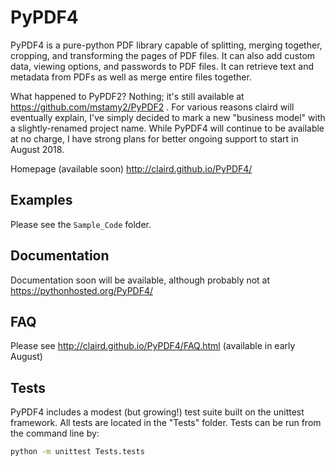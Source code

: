 # PyPDF4

PyPDF4 is a pure-python PDF library capable of
splitting, merging together, cropping, and transforming
the pages of PDF files. It can also add custom
data, viewing options, and passwords to PDF files.
It can retrieve text and metadata from PDFs as well
as merge entire files together.

What happened to PyPDF2?  Nothing; it's still available
at https://github.com/mstamy2/PyPDF2 .  For various reasons
claird will eventually explain, I've simply decided to mark
a new "business model" with a slightly-renamed project name.
While PyPDF4 will continue to be available at no charge, I
have strong plans for better ongoing support to start in August 2018.


Homepage (available soon) 
http://claird.github.io/PyPDF4/

## Examples

Please see the `Sample_Code` folder.

## Documentation

Documentation soon will be available, although probably not at  
https://pythonhosted.org/PyPDF4/


## FAQ
Please see
http://claird.github.io/PyPDF4/FAQ.html
(available in early August)


## Tests
PyPDF4 includes a modest (but growing!) test suite built on the unittest framework. All tests are located in the "Tests" folder.
Tests can be run from the command line by:

```bash
python -m unittest Tests.tests
```
